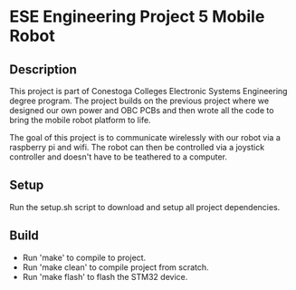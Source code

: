# ESE Engineering Project 5 Mobile Robot

## Description
This project is part of Conestoga Colleges Electronic Systems Engineering degree 
program. The project builds on the previous project where we designed our own power 
and OBC PCBs and then wrote all the code to bring the mobile robot platform to life.  

The goal of this project is to communicate wirelessly with our robot via a raspberry 
pi and wifi. The robot can then be controlled via a joystick controller and doesn't 
have to be teathered to a computer.

## Setup
Run the setup.sh script to download and setup all project dependencies.

## Build
- Run 'make' to compile to project.
- Run 'make clean' to compile project from scratch.
- Run 'make flash' to flash the STM32 device.
